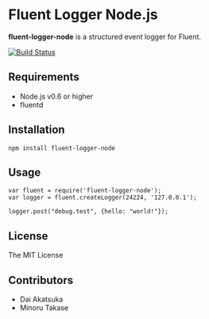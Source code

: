 # Fluent Logger Node.js

**fluent-logger-node** is a structured event logger for Fluent.

[![Build Status](https://secure.travis-ci.org/dakatsuka/fluent-logger-node.png)](http://travis-ci.org/dakatsuka/fluent-logger-node)

## Requirements

- Node.js v0.6 or higher
- fluentd

## Installation

```
npm install fluent-logger-node
```

## Usage

```
var fluent = require('fluent-logger-node');
var logger = fluent.createLogger(24224, '127.0.0.1');

logger.post("debug.test", {hello: "world!"});
```

## License

The MIT License

## Contributors

- Dai Akatsuka
- Minoru Takase
